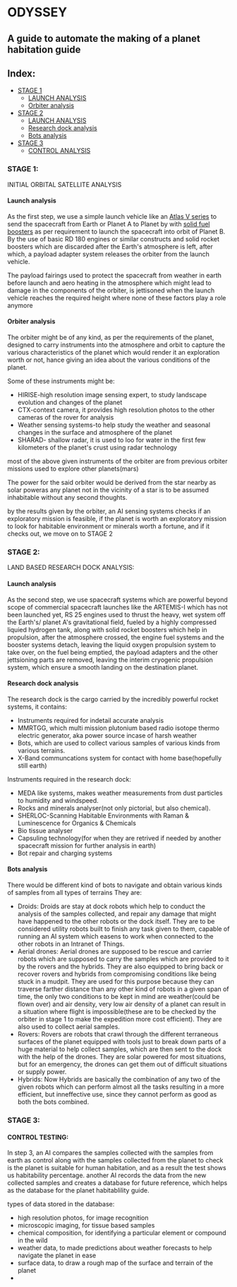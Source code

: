 # ODYSSEY
## A guide to automate the making of a planet habitation guide

## Index:
* [STAGE 1](https://github.com/NaveenManoharan22/ODYSSEY/edit/main/README.md#stage-1)
  * [LAUNCH ANALYSIS](https://github.com/NaveenManoharan22/ODYSSEY/edit/main/README.md#launch-analysis)
  * [Orbiter analysis](https://github.com/NaveenManoharan22/ODYSSEY/edit/main/README.md#orbiter-analysis)
* [STAGE 2](https://github.com/NaveenManoharan22/ODYSSEY/edit/main/README.md#stage-2)
  * [LAUNCH ANALYSIS](https://github.com/NaveenManoharan22/ODYSSEY/edit/main/README.md#launch-analysis-1) 
  * [Research dock analysis](https://github.com/NaveenManoharan22/ODYSSEY/edit/main/README.md#research-dock-analysis)
  * [Bots analysis](https://github.com/NaveenManoharan22/ODYSSEY/edit/main/README.md#bots-analysis)
* [STAGE 3](https://github.com/NaveenManoharan22/ODYSSEY/edit/main/README.md#stage-3)
  * [CONTROL ANALYSIS](https://github.com/NaveenManoharan22/ODYSSEY/edit/main/README.md#control-testing)
### STAGE 1:
INITIAL ORBITAL SATELLITE ANALYSIS
#### Launch analysis
As the first step, we use a simple launch vehicle like an [Atlas V series](https://user-images.githubusercontent.com/114763167/193393064-eae55759-5540-45be-b88f-8d4490ad902c.png) to send the spacecraft from Earth or Planet A to Planet by with [solid fuel boosters](https://user-images.githubusercontent.com/114763167/193393139-38cd3715-debd-436b-941a-d1f6f7bca0fa.png) as per requirement to launch the spacecraft into orbit of Planet B. By the use of basic RD 180 engines or similar constructs and solid rocket boosters which are discarded after the Earth's atmosphere is left, after which, a payload adapter system releases the orbiter from the launch vehicle.

The payload fairings used to protect the spacecraft from weather in earth before launch and aero heating in the atmosphere which might lead to damage in the components of the orbiter, is jettisoned when the launch vehicle reaches the required height where none of these factors play a role anymore

#### Orbiter analysis

The orbiter might be of any kind, as per the requirements of the planet, designed to carry instruments into the atmosphere and orbit to capture the various characteristics of the planet which would render it an exploration worth or not, hance giving an idea about the various conditions of the planet.

Some of these instruments might be:
* HIRISE-high resolution image sensing expert, to study landscape evolution and changes of the planet
* CTX-context camera, it provides high resolution photos to the other cameras of the rover for analysis
* Weather sensing systems-to help study the weather and seasonal changes in the surface and atmosphere of the planet
* SHARAD- shallow radar, it is used to loo for water in the first few kilometers of the planet's crust using radar technology

most of the above given instruments of the orbiter are from previous orbiter missions used to explore other planets(mars)

The power for the said orbiter would be derived from the star nearby as solar poweras any planet not in the vicinity of a star is to be assumed inhabitable without any second thoughts.

by the results given by the orbiter, an AI sensing systems checks if an exploratory mission is feasible, if the planet is worth an exploratory mission to look for habitable environment or minerals worth a fortune, and if it checks out, we move on to STAGE 2


### STAGE 2:
LAND BASED RESEARCH DOCK ANALYSIS:
#### Launch analysis
As the second step, we use spacecraft systems which are powerful beyond scope of commercial spacecraft launches like the ARTEMIS-I which has not been launched yet, RS 25 engines used to thrust the heavy, wet system off the Earth's/ planet A's gravitational field, fueled by a highly compressed liquied hydrogen tank, along with solid rocket boosters which help in propulsion, after the atmosphere crossed, the engine fuel systems and the booster systems detach, leaving the liquid oxygen propulsion system to take over, on the fuel being emptied, the payload adapters and the other jettsioning parts are removed, leaving the interim cryogenic propulsion system, which ensure a smooth landing on the destination planet.

#### Research dock analysis

The research dock is the cargo carried by the incredibly powerful rocket systems, it contains:
* Instruments required for indetail accurate analysis
* MMRTGG, which multi mission plutonium based radio isotope thermo electric generator, aka power source incase of harsh weather
* Bots, which are used to collect various samples of various kinds from various terrains.
* X-Band communcations system for contact with home base(hopefully still earth)

Instruments required in the research dock:
* MEDA like systems, makes weather measurements from dust particles to humidity and windspeed.
* Rocks and minerals analyser(not only pictorial, but also chemical).
* SHERLOC-Scanning Habitable Environments with Raman & Luminescence for Organics & Chemicals
* Bio tissue analyser
* Capsuling technology(for when they are retrived if needed by another spacecraft mission for further analysis in earth)
* Bot repair and charging systems

#### Bots analysis
There would be different kind of bots to navigate and obtain various kinds of samples from all types of terrains
They are:
* Droids: Droids are stay at dock robots which help to conduct the analysis of the samples collected, and repair any damage that might have happened to the other robots or the dock itself. They are to be considered utility robots built to finish any task given to them, capable of running an AI system which easens to work when connected to the other robots in an Intranet of Things.
* Aerial drones: Aerial drones are supposed to be rescue and carrier robots which are supposed to carry the samples which are provided to it by the rovers and the hybrids. They are also equipped to bring back or recover rovers and hybrids from compromising conditions like being stuck in a mudpit. They are used for this purpose because they can traverse farther distance than any other kind of robots in a given span of time, the only two conditions to be kept in mind are weather(could be flown over) and air density, very low air density of a planet can result in a situation where flight is impossible(these are to be checked by the orbiter in stage 1 to make the expedition more cost efficient). They are also used to collect aerial samples.
* Rovers: Rovers are robots that crawl through the different terraneous surfaces of the planet equipped with tools just to break down parts of a huge material to help collect samples, which are then sent to the dock with the help of the drones. They are solar powered for most situations, but for an emergency, the drones can get them out of difficult situations or supply power.
* Hybrids: Now Hybrids are basically the combination of any two of the given robots which can perform almost all the tasks resulting in a more efficient, but inneffective use, since they cannot perform as good as both the bots combined.

### STAGE 3:
#### CONTROL TESTING:

In step 3, an AI compares the samples collected with the samples from earth as control along with the samples collected from the planet to check is the planet is suitable for human habitation, and as a result the test shows us habitability percentage. another AI records the data from the new collected samples and creates a database for future reference, which helps as the database for the planet habitablility guide.

types of data stored in the database:
* high resolution photos, for image recognition
* microscopic imaging, for tissue based samples
* chemical composition, for identifying a particular element or compound in the wild
* weather data, to made predictions about weather forecasts to help navigate the planet in ease
* surface data, to draw a rough map of the surface and terrain of the planet
* 
